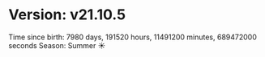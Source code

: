 # Version: v21.10.5
Time since birth: 7980 days, 191520 hours, 11491200 minutes, 689472000 seconds
Season: Summer ☀️
